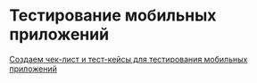 # Тестирование мобильных приложений
[Создаем чек-лист и тест-кейсы для тестирования мобильных приложений](https://docs.google.com/spreadsheets/d/1sW54-J7fgb5TIMi1U3fZ0JmnRyAeFohDEpz0XeLtC5U/edit?usp=sharing)
